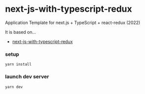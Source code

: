 # next-js-with-typescript-redux

Application Template for next.js + TypeScript + react-redux (2022)

It is based on...


- [next-js-with-typescript-redux](https://github.com/fsubal/next-js-with-typescript-redux)

### setup

```
yarn install
```

### launch dev server

```
yarn dev
```
